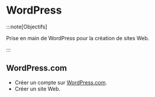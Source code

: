 # WordPress

:::note[Objectifs]

Prise en main de WordPress pour la création de sites Web.

:::

## WordPress.com

- Créer un compte sur [WordPress.com](https://wordpress.com/fr/).
- Créer un site Web.
